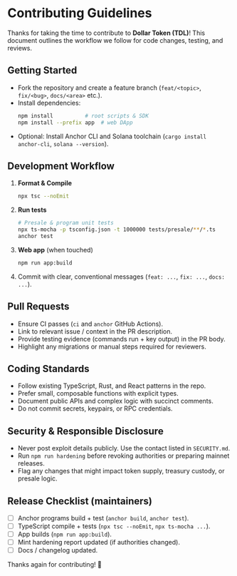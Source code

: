 # Contributing Guidelines

Thanks for taking the time to contribute to **Dollar Token (TDL)**! This document outlines the workflow we follow for code changes, testing, and reviews.

## Getting Started

- Fork the repository and create a feature branch (`feat/<topic>`, `fix/<bug>`, `docs/<area>` etc.).
- Install dependencies:
  ```bash
  npm install          # root scripts & SDK
  npm install --prefix app  # web DApp
  ```
- Optional: Install Anchor CLI and Solana toolchain (`cargo install anchor-cli`, `solana --version`).

## Development Workflow

1. **Format & Compile**
   ```bash
   npx tsc --noEmit
   ```
2. **Run tests**
   ```bash
   # Presale & program unit tests
   npx ts-mocha -p tsconfig.json -t 1000000 tests/presale/**/*.ts
   anchor test
   ```
3. **Web app** (when touched)
   ```bash
   npm run app:build
   ```
4. Commit with clear, conventional messages (`feat: ...`, `fix: ...`, `docs: ...`).

## Pull Requests

- Ensure CI passes (`ci` and `anchor` GitHub Actions).
- Link to relevant issue / context in the PR description.
- Provide testing evidence (commands run + key output) in the PR body.
- Highlight any migrations or manual steps required for reviewers.

## Coding Standards

- Follow existing TypeScript, Rust, and React patterns in the repo.
- Prefer small, composable functions with explicit types.
- Document public APIs and complex logic with succinct comments.
- Do not commit secrets, keypairs, or RPC credentials.

## Security & Responsible Disclosure

- Never post exploit details publicly. Use the contact listed in `SECURITY.md`.
- Run `npm run hardening` before revoking authorities or preparing mainnet releases.
- Flag any changes that might impact token supply, treasury custody, or presale logic.

## Release Checklist (maintainers)

- [ ] Anchor programs build + test (`anchor build`, `anchor test`).
- [ ] TypeScript compile + tests (`npx tsc --noEmit`, `npx ts-mocha ...`).
- [ ] App builds (`npm run app:build`).
- [ ] Mint hardening report updated (if authorities changed).
- [ ] Docs / changelog updated.

Thanks again for contributing! 🙌
